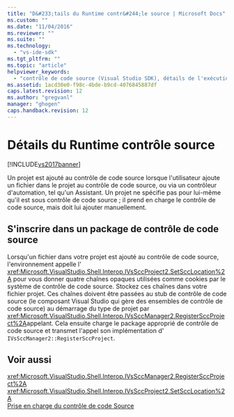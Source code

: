 ```yaml
---
title: "D&#233;tails du Runtime contr&#244;le source | Microsoft Docs"
ms.custom: ""
ms.date: "11/04/2016"
ms.reviewer: ""
ms.suite: ""
ms.technology: 
  - "vs-ide-sdk"
ms.tgt_pltfrm: ""
ms.topic: "article"
helpviewer_keywords: 
  - "contrôle de code source (Visual Studio SDK), détails de l'exécution"
ms.assetid: 1acd30e0-f98c-4bde-b9cd-4076845887df
caps.latest.revision: 12
ms.author: "gregvanl"
manager: "ghogen"
caps.handback.revision: 12
---
```

# D&#233;tails du Runtime contr&#244;le source
[!INCLUDE[vs2017banner](../../code-quality/includes/vs2017banner.md)]

Un projet est ajouté au contrôle de code source lorsque l'utilisateur ajoute un fichier dans le projet au contrôle de code source, ou via un contrôleur d'automation, tel qu'un Assistant.  Un projet ne spécifie pas pour lui\-même qu'il est sous contrôle de code source ; il prend en charge le contrôle de code source, mais doit lui ajouter manuellement.  
  
## S'inscrire dans un package de contrôle de code source  
 Lorsqu'un fichier dans votre projet est ajouté au contrôle de code source, l'environnement appelle l' <xref:Microsoft.VisualStudio.Shell.Interop.IVsSccProject2.SetSccLocation%2A> pour vous donner quatre chaînes opaques utilisées comme cookies par le système de contrôle de code source.  Stockez ces chaînes dans votre fichier projet.  Ces chaînes doivent être passées au stub de contrôle de code source \(le composant Visual Studio qui gère des ensembles de contrôle de code source\) au démarrage du type de projet par <xref:Microsoft.VisualStudio.Shell.Interop.IVsSccManager2.RegisterSccProject%2A>appelant.  Cela ensuite charge le package approprié de contrôle de code source et transmet l'appel son implémentation d' `IVsSccManager2::RegisterSccProject`.  
  
## Voir aussi  
 <xref:Microsoft.VisualStudio.Shell.Interop.IVsSccManager2.RegisterSccProject%2A>   
 <xref:Microsoft.VisualStudio.Shell.Interop.IVsSccProject2.SetSccLocation%2A>   
 [Prise en charge du contrôle de code Source](../../extensibility/internals/supporting-source-control.md)